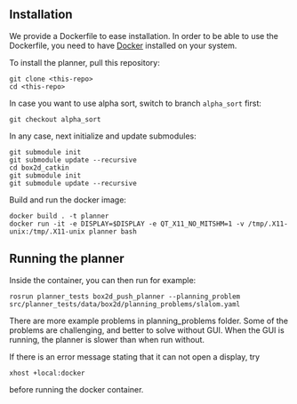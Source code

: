 ## Installation
We provide a Dockerfile to ease installation. In order to be able to use the Dockerfile, you need to have
[Docker](https://www.docker.com/community-edition) installed on your system. 

To install the planner, pull this repository:

```
git clone <this-repo>
cd <this-repo>
```
In case you want to use alpha sort, switch to branch ```alpha_sort``` first:

```
git checkout alpha_sort
```
In any case, next initialize and update submodules:

```
git submodule init
git submodule update --recursive
cd box2d_catkin
git submodule init
git submodule update --recursive
```

Build and run the docker image:

```
docker build . -t planner
docker run -it -e DISPLAY=$DISPLAY -e QT_X11_NO_MITSHM=1 -v /tmp/.X11-unix:/tmp/.X11-unix planner bash
```
## Running the planner
Inside the container, you can then run for example:
```
rosrun planner_tests box2d_push_planner --planning_problem src/planner_tests/data/box2d/planning_problems/slalom.yaml
```
There are more example problems in planning_problems folder. Some of the problems are challenging, and better to solve without GUI. 
When the GUI is running, the planner is slower than when run without.

If there is an error message stating that it can not open a display, try
```
xhost +local:docker
```
before running the docker container.
